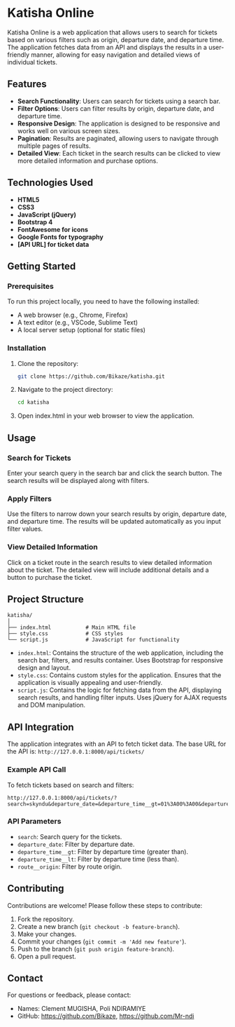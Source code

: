 # Katisha Online

Katisha Online is a web application that allows users to search for tickets based on various filters such as origin, departure date, and departure time. The application fetches data from an API and displays the results in a user-friendly manner, allowing for easy navigation and detailed views of individual tickets.

## Features
- **Search Functionality**: Users can search for tickets using a search bar.
- **Filter Options**: Users can filter results by origin, departure date, and departure time.
- **Responsive Design**: The application is designed to be responsive and works well on various screen sizes.
- **Pagination**: Results are paginated, allowing users to navigate through multiple pages of results.
- **Detailed View**: Each ticket in the search results can be clicked to view more detailed information and purchase options.

## Technologies Used
- **HTML5**
- **CSS3**
- **JavaScript (jQuery)**
- **Bootstrap 4**
- **FontAwesome for icons**
- **Google Fonts for typography**
- **[API URL] for ticket data**

## Getting Started
### Prerequisites
To run this project locally, you need to have the following installed:
- A web browser (e.g., Chrome, Firefox)
- A text editor (e.g., VSCode, Sublime Text)
- A local server setup (optional for static files)

### Installation
1. Clone the repository:
    ```bash
    git clone https://github.com/Bikaze/katisha.git
    ```

2. Navigate to the project directory:
    ```bash
    cd katisha
    ```

3. Open index.html in your web browser to view the application.

## Usage
### Search for Tickets
Enter your search query in the search bar and click the search button. The search results will be displayed along with filters.

### Apply Filters
Use the filters to narrow down your search results by origin, departure date, and departure time. The results will be updated automatically as you input filter values.

### View Detailed Information
Click on a ticket route in the search results to view detailed information about the ticket. The detailed view will include additional details and a button to purchase the ticket.

## Project Structure
```
katisha/
│
├── index.html           # Main HTML file
├── style.css            # CSS styles
└── script.js            # JavaScript for functionality
```

- `index.html`: Contains the structure of the web application, including the search bar, filters, and results container. Uses Bootstrap for responsive design and layout.
- `style.css`: Contains custom styles for the application. Ensures that the application is visually appealing and user-friendly.
- `script.js`: Contains the logic for fetching data from the API, displaying search results, and handling filter inputs. Uses jQuery for AJAX requests and DOM manipulation.

## API Integration
The application integrates with an API to fetch ticket data. The base URL for the API is: `http://127.0.0.1:8000/api/tickets/`

### Example API Call
To fetch tickets based on search and filters:
```
http://127.0.0.1:8000/api/tickets/?search=skyndu&departure_date=&departure_time__gt=01%3A00%3A00&departure_time__lt=23%3A00%3A00&route__origin=
```

### API Parameters
- `search`: Search query for the tickets.
- `departure_date`: Filter by departure date.
- `departure_time__gt`: Filter by departure time (greater than).
- `departure_time__lt`: Filter by departure time (less than).
- `route__origin`: Filter by route origin.

## Contributing
Contributions are welcome! Please follow these steps to contribute:
1. Fork the repository.
2. Create a new branch (`git checkout -b feature-branch`).
3. Make your changes.
4. Commit your changes (`git commit -m 'Add new feature'`).
5. Push to the branch (`git push origin feature-branch`).
6. Open a pull request.

## Contact
For questions or feedback, please contact:
- Names:    Clement MUGISHA,            Poli NDIRAMIYE
- GitHub: https://github.com/Bikaze, https://github.com/Mr-ndi
